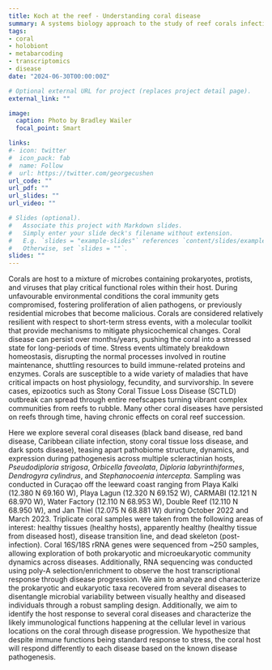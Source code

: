 ```yaml
---
title: Koch at the reef - Understanding coral disease
summary: A systems biology approach to the study of reef corals infectious diseases.
tags:
- coral
- holobiont
- metabarcoding
- transcriptomics
- disease
date: "2024-06-30T00:00:00Z"

# Optional external URL for project (replaces project detail page).
external_link: ""

image:
  caption: Photo by Bradley Wailer
  focal_point: Smart

links:
#- icon: twitter
#  icon_pack: fab
#  name: Follow
#  url: https://twitter.com/georgecushen
url_code: ""
url_pdf: ""
url_slides: ""
url_video: ""

# Slides (optional).
#   Associate this project with Markdown slides.
#   Simply enter your slide deck's filename without extension.
#   E.g. `slides = "example-slides"` references `content/slides/example-slides.md`.
#   Otherwise, set `slides = ""`.
slides: ""
---
```


Corals are host to a mixture of microbes containing prokaryotes, protists, and viruses that play critical functional roles within their host. During unfavourable environmental conditions the coral immunity gets compromised, fostering proliferation of alien pathogens, or previously residential microbes that become malicious. Corals are considered relatively resilient with respect to short-term stress events, with a molecular toolkit that provide mechanisms to mitigate physicochemical changes. Coral disease can persist over months/years, pushing the coral into a stressed state for long-periods of time. Stress events ultimately breakdown homeostasis, disrupting the normal processes involved in routine maintenance, shuttling resources to build immune-related proteins and enzymes. Corals are susceptible to a wide variety of maladies that have critical impacts on host physiology, fecundity, and survivorship. In severe cases, epizootics such as Stony Coral Tissue Loss Disease (SCTLD) outbreak can spread through entire reefscapes turning vibrant complex communities from reefs to rubble. Many other coral diseases have persisted on reefs through time, having chronic effects on coral reef succession.

Here we explore several coral diseases (black band disease, red band disease, Caribbean ciliate infection, stony coral tissue loss disease, and dark spots disease), teasing apart pathobiome structure, dynamics, and expression during pathogenesis across multiple scleractinian hosts, _Pseudodiploria strigosa_, _Orbicella faveolata_, _Diploria labyrinthiformes_, _Dendrogyra cylindrus_, and _Stephanocoenia intercepta_. Sampling was conducted in Curaçao off the leeward coast ranging from Playa Kalki (12.380 N 69.160 W), Playa Lagun (12.320 N 69.152 W), CARMABI (12.121 N 68.970 W), Water Factory (12.110 N 68.953 W), Double Reef (12.110 N 68.950 W), and Jan Thiel (12.075 N 68.881 W) during October 2022 and March 2023. Triplicate coral samples were taken from the following areas of interest: healthy tissues (healthy hosts), apparently healthy (healthy tissue from diseased host), disease transition line, and dead skeleton (post-infection). Coral 16S/18S rRNA genes were sequenced from ~250 samples, allowing exploration of both prokaryotic and microeukaryotic community dynamics across diseases. Additionally, RNA sequencing was conducted using poly-A selection/enrichment to observe the host transcriptional response through disease progression. We aim to analyze and characterize the prokaryotic and eukaryotic taxa recovered from several diseases to disentangle microbial variability between visually healthy and diseased individuals through a robust sampling design. Additionally, we aim to identify the host response to several coral diseases and characterize the likely immunological functions happening at the cellular level in various locations on the coral through disease progression. We hypothesize that despite immune functions being standard response to stress, the coral host will respond differently to each disease based on the known disease pathogenesis.
